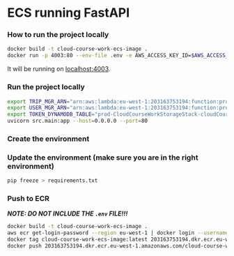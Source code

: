 # ECS running FastAPI

### How to run the project locally
```bash
docker build -t cloud-course-work-ecs-image . 
docker run -p 4003:80 --env-file .env -e AWS_ACCESS_KEY_ID=$AWS_ACCESS_KEY_ID -e AWS_SECRET_ACCESS_KEY=$AWS_SECRET_ACCESS_KEY -e AWS_DEFAULT_REGION=$AWS_DEFAULT_REGION cloud-course-work-ecs-image
```
It will be running on [localhost:4003](http://localhost:4003/).

### Run the project locally
```bash
export TRIP_MGR_ARN="arn:aws:lambda:eu-west-1:203163753194:function:prod-CloudCourseWorkTripM-CloudCourseWorkTripMgr2C-eLL8llBozOko"
export USER_MGR_ARN="arn:aws:lambda:eu-west-1:203163753194:function:prod-CloudCourseWorkAccou-CloudCourseWorkAccountMg-hUGTc4n0SnjO"
export TOKEN_DYNAMODB_TABLE="prod-CloudCourseWorkStorageStack-cloudCourseWorkTokensDynamoDbTableE313728A-SV35MP511AZK"
uvicorn src.main:app --host=0.0.0.0 --port=80
```

### Create the environment


### Update the environment (make sure you are in the right environment)
```bash
pip freeze > requirements.txt
```

### Push to ECR
_**NOTE: DO NOT INCLUDE THE `.env` FILE!!!**_
```bash
docker build -t cloud-course-work-ecs-image . 
aws ecr get-login-password --region eu-west-1 | docker login --username AWS --password-stdin 203163753194.dkr.ecr.eu-west-1.amazonaws.com
docker tag cloud-course-work-ecs-image:latest 203163753194.dkr.ecr.eu-west-1.amazonaws.com/cloud-course-work-ecs-repo:latest
docker push 203163753194.dkr.ecr.eu-west-1.amazonaws.com/cloud-course-work-ecs-repo:latest
```